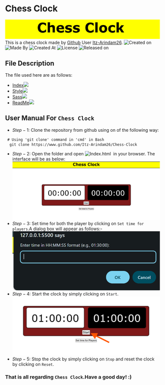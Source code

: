 # Chess Clock
![Chess Clock](/Screenshot%202025-04-01%20095122.png)
This is a chess clock made by [Github](https://github.com/) User [Itz-Arindam26](https://github.com/Itz-Arindam26).
![Created on](https://img.shields.io/badge/Created%20on-01%20April%202025-brightgreen)
![Made By](https://img.shields.io/badge/Made%20by-Arindam_Samanta-blueviolet)
![Created At](https://img.shields.io/badge/Created%20At-01%20April%202025-skyblue)
![License](https://img.shields.io/badge/License-MIT-red)
![Released on](https://img.shields.io/badge/Released_On:-Github-yellow)
## File Description
The file used here are as follows:
- [Index](/index.html)![](https://img.shields.io/badge/File%20Type-HTML-red)
- [Style](/style.css)![](https://img.shields.io/badge/File%20Type-CSS-brightgreen)
- [Sass](/style.scss)![](https://img.shields.io/badge/File%20Type-SCSS-yellow)
- [ReadMe](/README.md)![](https://img.shields.io/badge/File%20Type-MarkDown-blueviolet)
## User Manual For `Chess Clock`
- $Step-1$: Clone the repository from github using on of the following way:
 ```
  # Using 'git clone' command in 'cmd' in Bash
   git clone https://www.github.com/Itz-Arindam26/Chess-Clock
 ```
- $Step-2$: Open the folder and open ![Index.html](https://img.shields.io/badge/index.html-blueviolet) &nbsp;in your browser. The interface will be as below:
![Chess Clock Interface](/Screenshot%202025-04-01%20095136.png)
- $Step-3$: Set time for both the player by clicking on `Set time for players`.A dialog box will appear as follows:-
![Dialog Box](/Screenshot%202025-04-01%20095158.png)
- $Step-4$: Start the clock by simply clicking on `Start`.
![Start](/Screenshot%202025-04-01%20095237.png)
- $Step-5$: Stop the clock by simply clicking on `Stop` and reset the clock by clicking on `Reset`.

### That is all regarding `Chess Clock`.Have a good day! :)